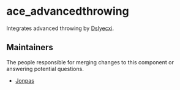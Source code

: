 ace_advancedthrowing
===================

Integrates advanced throwing by [Dslyecxi](https://github.com/dslyecxi).


## Maintainers

The people responsible for merging changes to this component or answering potential questions.

- [Jonpas](https://github.com/jonpas)
